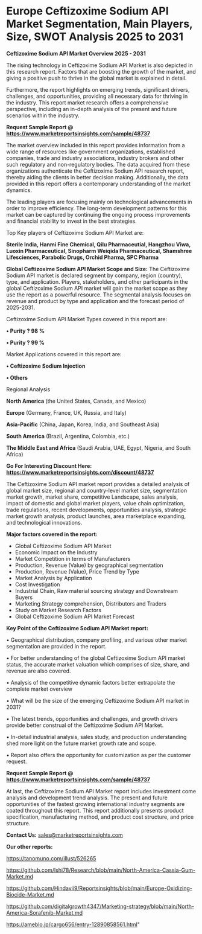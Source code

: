 # Europe Ceftizoxime Sodium API Market Segmentation, Main Players, Size, SWOT Analysis 2025 to 2031

<Strong> Ceftizoxime Sodium API Market Overview 2025 - 2031</strong>

The rising technology in Ceftizoxime Sodium API Market is also depicted in this research report. Factors that are boosting the growth of the market, and giving a positive push to thrive in the global market is explained in detail.

Furthermore, the report highlights on emerging trends, significant drivers, challenges, and opportunities, providing all necessary data for thriving in the industry. This report market research offers a comprehensive perspective, including an in-depth analysis of the present and future scenarios within the industry.

<strong>Request Sample Report @ <a href=https://www.marketreportsinsights.com/sample/48737>https://www.marketreportsinsights.com/sample/48737</a></strong>

The market overview included in this report provides information from a wide range of resources like government organizations, established companies, trade and industry associations, industry brokers and other such regulatory and non-regulatory bodies. The data acquired from these organizations authenticate the Ceftizoxime Sodium API research report, thereby aiding the clients in better decision making. Additionally, the data provided in this report offers a contemporary understanding of the market dynamics.

The leading players are focusing mainly on technological advancements in order to improve efficiency. The long-term development patterns for this market can be captured by continuing the ongoing process improvements and financial stability to invest in the best strategies.

Top Key players of Ceftizoxime Sodium API Market are:

<strong>Sterile India, Hanmi Fine Chemical, Qilu Pharmaceutial, Hangzhou Viwa, Luoxin Pharmaceutical, Sinopharm Weiqida Pharmaceutical, Shamshree Lifesciences, Parabolic Drugs, Orchid Pharma, SPC Pharma</strong>

<strong><b>Global Ceftizoxime Sodium API Market Scope and Size:</b></strong>
The Ceftizoxime Sodium API market is declared segment by company, region (country), type, and application. Players, stakeholders, and other participants in the global Ceftizoxime Sodium API market will gain the market scope as they use the report as a powerful resource. The segmental analysis focuses on revenue and product by type and application and the forecast period of 2025-2031.

Ceftizoxime Sodium API Market Types covered in this report are:

<strong>•  Purity ? 98 %

•  Purity ? 99 %</strong>

Market Applications covered in this report are:

<strong>•  Ceftizoxime Sodium Injection

•  Others</strong> 

Regional Analysis

<strong>North America</strong> (the United States, Canada, and Mexico)

<strong>Europe</strong> (Germany, France, UK, Russia, and Italy)

<strong>Asia-Pacific</strong> (China, Japan, Korea, India, and Southeast Asia)

<strong>South America</strong> (Brazil, Argentina, Colombia, etc.)

<strong>The Middle East and Africa</strong> (Saudi Arabia, UAE, Egypt, Nigeria, and South Africa)

<strong>Go For Interesting Discount Here: <a href=https://www.marketreportsinsights.com/discount/48737>https://www.marketreportsinsights.com/discount/48737</a></strong>

The Ceftizoxime Sodium API market report provides a detailed analysis of global market size, regional and country-level market size, segmentation market growth, market share, competitive Landscape, sales analysis, impact of domestic and global market players, value chain optimization, trade regulations, recent developments, opportunities analysis, strategic market growth analysis, product launches, area marketplace expanding, and technological innovations.

<strong><b>Major factors covered in the report:</b></strong>
<ul>
  <li>Global Ceftizoxime Sodium API Market </li>
  <li>Economic Impact on the Industry</li>
  <li>Market Competition in terms of Manufacturers</li>
  <li>Production, Revenue (Value) by geographical segmentation</li>
  <li>Production, Revenue (Value), Price Trend by Type</li>
  <li>Market Analysis by Application</li>
  <li>Cost Investigation</li>
  <li>Industrial Chain, Raw material sourcing strategy and Downstream Buyers</li>
  <li>Marketing Strategy comprehension, Distributors and Traders</li>
  <li>Study on Market Research Factors</li>
  <li>Global Ceftizoxime Sodium API Market Forecast</li>
</ul>

<strong><b>Key Point of the Ceftizoxime Sodium API Market report:</b></strong>

• Geographical distribution, company profiling, and various other market segmentation are provided in the report.

• For better understanding of the global Ceftizoxime Sodium API market status, the accurate market valuation which comprises of size, share, and revenue are also covered.

• Analysis of the competitive dynamic factors better extrapolate the complete market overview

• What will be the size of the emerging Ceftizoxime Sodium API market in 2031?

• The latest trends, opportunities and challenges, and growth drivers provide better construal of the Ceftizoxime Sodium API Market.

• In-detail industrial analysis, sales study, and production understanding shed more light on the future market growth rate and scope.

• Report also offers the opportunity for customization as per the customer request.

<strong>Request Sample Report @ <a href=https://www.marketreportsinsights.com/sample/48737>https://www.marketreportsinsights.com/sample/48737</a></strong>

At last, the Ceftizoxime Sodium API Market report includes investment come analysis and development trend analysis. The present and future opportunities of the fastest growing international industry segments are coated throughout this report. This report additionally presents product specification, manufacturing method, and product cost structure, and price structure.

<strong>Contact Us:</strong>
sales@marketreportsinsights.com

<strong>Our other reports:</strong>

<a href=https://tanomuno.com/illust/526265>https://tanomuno.com/illust/526265</a>

<a href=https://github.com/Ishi78/Research/blob/main/North-America-Cassia-Gum-Market.md>https://github.com/Ishi78/Research/blob/main/North-America-Cassia-Gum-Market.md</a>

<a href=https://github.com/Hindavii9/Reportsinsights/blob/main/Europe-Oxidizing-Biocide-Market.md>https://github.com/Hindavii9/Reportsinsights/blob/main/Europe-Oxidizing-Biocide-Market.md</a>

<a href=https://github.com/digitalgrowth4347/Marketing-strategy/blob/main/North-America-Sorafenib-Market.md>https://github.com/digitalgrowth4347/Marketing-strategy/blob/main/North-America-Sorafenib-Market.md</a>

<a href=https://ameblo.jp/cargo656/entry-12890858561.html>https://ameblo.jp/cargo656/entry-12890858561.html</a>"
